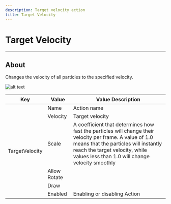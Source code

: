 ```yaml
---
description: Target velocity action
title: Target Velocity
---
```


# Target Velocity

___

## About

Changes the velocity of all particles to the specified velocity.

![alt text](assets/gifs/target-velocity.gif)

<table><thead>
  <tr>
    <th>Key</th>
    <th>Value</th>
    <th>Value Description</th>
  </tr></thead>
<tbody>
  <tr>
    <td rowspan="6">TargetVelocity</td>
    <td>Name</td>
    <td>Action name</td>
  </tr>
  <tr>
    <td>Velocity</td>
    <td>Target velocity</td>
  </tr>
  <tr>
    <td>Scale</td>
    <td>A coefficient that determines how fast the particles will change their velocity per frame. A value of 1.0 means that the particles will instantly reach the target velocity, while values less than 1.0 will change velocity smoothly</td>
  </tr>
  <tr>
    <td>Allow Rotate</td>
    <td></td>
  </tr>
  <tr>
    <td>Draw</td>
    <td></td>
  </tr>
  <tr>
    <td>Enabled</td>
    <td>Enabling or disabling Action</td>
  </tr>
</tbody>
</table>
